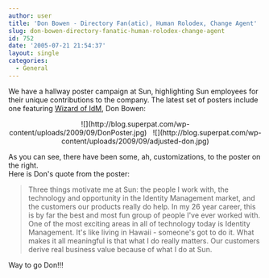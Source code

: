 ```yaml
---
author: user
title: 'Don Bowen - Directory Fan(atic), Human Rolodex, Change Agent'
slug: don-bowen-directory-fanatic-human-rolodex-change-agent
id: 752
date: '2005-07-21 21:54:37'
layout: single
categories:
  - General
---
```


We have a hallway poster campaign at Sun, highlighting Sun employees for their unique contributions to the company. The latest set of posters include one featuring [Wizard of IdM](http://blogs.sun.com/roller/page/wizidm), Don Bowen:  

<center>![](http://blog.superpat.com/wp-content/uploads/2009/09/DonPoster.jpg)   ![](http://blog.superpat.com/wp-content/uploads/2009/09/adjusted-don.jpg)</center>

As you can see, there have been some, ah, customizations, to the poster on the right.  
Here is Don's quote from the poster:

> Three things motivate me at Sun: the people I work with, the technology and opportunity in the Identity Management market, and the customers our products really do help. In my 26 year career, this is by far the best and most fun group of people I've ever worked with. One of the most exciting areas in all of technology today is Identity Management. It's like living in Hawaii - someone's got to do it. What makes it all meaningful is that what I do really matters. Our customers derive real business value because of what I do at Sun.

Way to go Don!!!